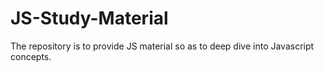 # JS-Study-Material
The repository is to provide JS material so as to deep dive into Javascript concepts.
